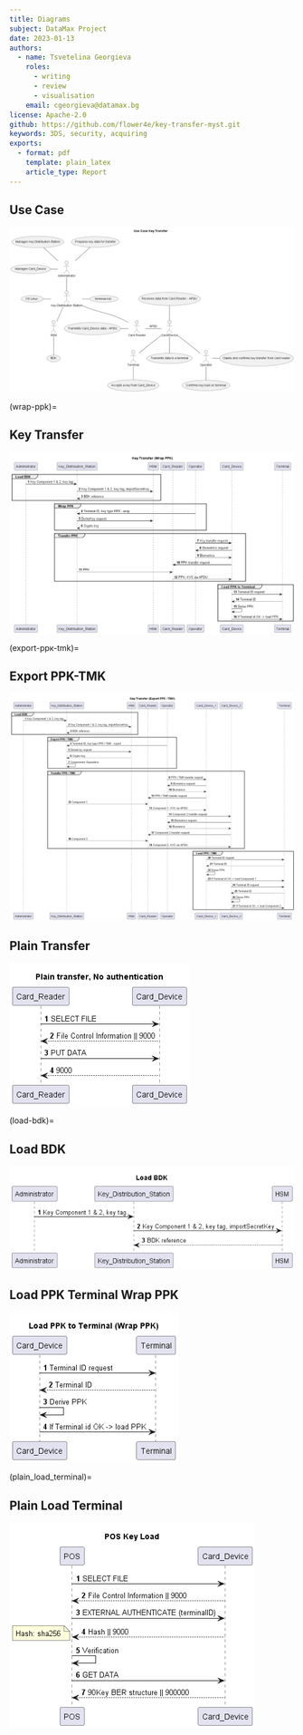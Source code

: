 ```yaml
---
title: Diagrams
subject: DataMax Project
date: 2023-01-13
authors:
  - name: Tsvetelina Georgieva
    roles:
      - writing
      - review
      - visualisation
    email: cgeorgieva@datamax.bg
license: Apache-2.0
github: https://github.com/flower4e/key-transfer-myst.git
keywords: 3DS, security, acquiring
exports:
  - format: pdf
    template: plain_latex
    article_type: Report
---
```



## Use Case   

![usecase_key_transfer](img/usecase_key_transfer.png)

(wrap-ppk)=
## Key Transfer

![wrap-ppk](img/wrap-ppk.png)

(export-ррк-tmk)=
## Export PPK-TMK

![export-ррк-tmk](img/export-ppk-tmk.png)

## Plain Transfer

![plain_transfer](img/plain_transfer.png)

(load-bdk)=
## Load BDK

![load_bdk](img/load-bdk.png)

## Load PPK Terminal Wrap PPK

![load-ppk-terminal-wrap-ppk](img/load-ppk-terminal-wrap-ppk.png)

(plain_load_terminal)=
## Plain Load Terminal

![plain_load_terminal](img/plain_load_terminal.png)
